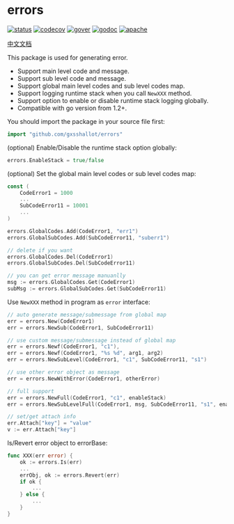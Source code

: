# errors

[![status](https://github.com/gxsshallot/errors/actions/workflows/go.yml/badge.svg?branch=master)](https://github.com/gxsshallot/errors/actions/workflows/go.yml)
[![codecov](https://codecov.io/gh/gxsshallot/errors/branch/master/graph/badge.svg?token=AOXNUDXAS7)](https://codecov.io/gh/gxsshallot/errors)
[![gover](https://img.shields.io/badge/Go-v1.2+-blue)](https://go.dev/)
[![godoc](https://pkg.go.dev/badge/github.com/gxsshallot/errors?status.svg)](https://pkg.go.dev/github.com/gxsshallot/errors)
[![apache](https://img.shields.io/badge/License-Apache%202-blue.svg)](https://opensource.org/licenses/Apache-2.0)

[中文文档](README_cn.md)

This package is used for generating error.

* Support main level code and message.
* Support sub level code and message.
* Support global main level codes and sub level codes map.
* Support logging runtime stack when you call `NewXXX` method.
* Support option to enable or disable runtime stack logging globally.
* Compatible with go version from 1.2+.

You should import the package in your source file first:

```go
import "github.com/gxsshallot/errors"
```

(optional) Enable/Disable the runtime stack option globally:

```go
errors.EnableStack = true/false
```

(optional) Set the global main level codes or sub level codes map:

```go
const (
    CodeError1 = 1000
    ...
    SubCodeError11 = 10001
    ...
)

errors.GlobalCodes.Add(CodeError1, "err1")
errors.GlobalSubCodes.Add(SubCodeError11, "suberr1")

// delete if you want
errors.GlobalCodes.Del(CodeError1)
errors.GlobalSubCodes.Del(SubCodeError11)

// you can get error message manuanlly
msg := errors.GlobalCodes.Get(CodeError1)
subMsg := errors.GlobalSubCodes.Get(SubCodeError11)
```

Use `NewXXX` method in program as `error` interface:

```go
// auto generate message/submessage from global map
err = errors.New(CodeError1)
err = errors.NewSub(CodeError1, SubCodeError11)

// use custom message/submessage instead of global map
err = errors.Newf(CodeError1, "c1"),
err = errors.Newf(CodeError1, "%s %d", arg1, arg2)
err = errors.NewSubLevel(CodeError1, "c1", SubCodeError11, "s1")

// use other error object as message
err = errors.NewWithError(CodeError1, otherError)

// full support
err = errors.NewFull(CodeError1, "c1", enableStack)
err = errors.NewSubLevelFull(CodeError1, msg, SubCodeError11, "s1", enableStack)

// set/get attach info
err.Attach["key"] = "value"
v := err.Attach["key"]
```

Is/Revert error object to errorBase:

```go
func XXX(err error) {
    ok := errors.Is(err)
    ...
    errObj, ok := errors.Revert(err)
    if ok {
        ...
    } else {
        ...
    }
}
```